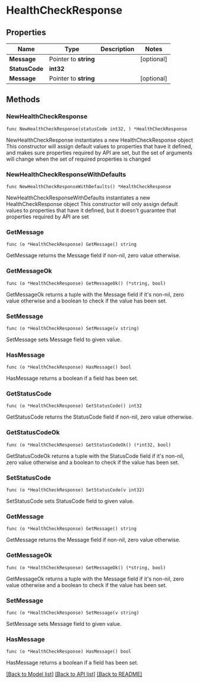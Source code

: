 # HealthCheckResponse

## Properties

Name | Type | Description | Notes
------------ | ------------- | ------------- | -------------
**Message** | Pointer to **string** |  | [optional] 
**StatusCode** | **int32** |  | 
**Message** | Pointer to **string** |  | [optional] 

## Methods

### NewHealthCheckResponse

`func NewHealthCheckResponse(statusCode int32, ) *HealthCheckResponse`

NewHealthCheckResponse instantiates a new HealthCheckResponse object
This constructor will assign default values to properties that have it defined,
and makes sure properties required by API are set, but the set of arguments
will change when the set of required properties is changed

### NewHealthCheckResponseWithDefaults

`func NewHealthCheckResponseWithDefaults() *HealthCheckResponse`

NewHealthCheckResponseWithDefaults instantiates a new HealthCheckResponse object
This constructor will only assign default values to properties that have it defined,
but it doesn't guarantee that properties required by API are set

### GetMessage

`func (o *HealthCheckResponse) GetMessage() string`

GetMessage returns the Message field if non-nil, zero value otherwise.

### GetMessageOk

`func (o *HealthCheckResponse) GetMessageOk() (*string, bool)`

GetMessageOk returns a tuple with the Message field if it's non-nil, zero value otherwise
and a boolean to check if the value has been set.

### SetMessage

`func (o *HealthCheckResponse) SetMessage(v string)`

SetMessage sets Message field to given value.

### HasMessage

`func (o *HealthCheckResponse) HasMessage() bool`

HasMessage returns a boolean if a field has been set.

### GetStatusCode

`func (o *HealthCheckResponse) GetStatusCode() int32`

GetStatusCode returns the StatusCode field if non-nil, zero value otherwise.

### GetStatusCodeOk

`func (o *HealthCheckResponse) GetStatusCodeOk() (*int32, bool)`

GetStatusCodeOk returns a tuple with the StatusCode field if it's non-nil, zero value otherwise
and a boolean to check if the value has been set.

### SetStatusCode

`func (o *HealthCheckResponse) SetStatusCode(v int32)`

SetStatusCode sets StatusCode field to given value.


### GetMessage

`func (o *HealthCheckResponse) GetMessage() string`

GetMessage returns the Message field if non-nil, zero value otherwise.

### GetMessageOk

`func (o *HealthCheckResponse) GetMessageOk() (*string, bool)`

GetMessageOk returns a tuple with the Message field if it's non-nil, zero value otherwise
and a boolean to check if the value has been set.

### SetMessage

`func (o *HealthCheckResponse) SetMessage(v string)`

SetMessage sets Message field to given value.

### HasMessage

`func (o *HealthCheckResponse) HasMessage() bool`

HasMessage returns a boolean if a field has been set.


[[Back to Model list]](../README.md#documentation-for-models) [[Back to API list]](../README.md#documentation-for-api-endpoints) [[Back to README]](../README.md)


